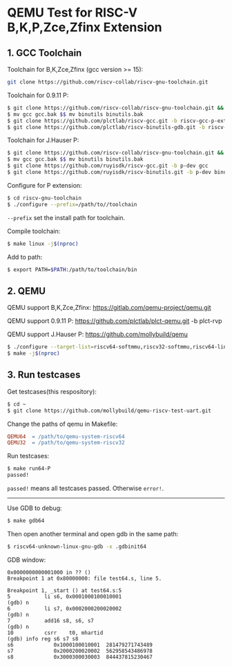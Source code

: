 # QEMU Test for RISC-V B,K,P,Zce,Zfinx Extension

## 1\. GCC Toolchain

Toolchain for B,K,Zce,Zfinx (gcc version >= 15):

```bash
git clone https://github.com/riscv-collab/riscv-gnu-toolchain.git
```

Toolchain for 0.9.11 P:

```bash
$ git clone https://github.com/riscv-collab/riscv-gnu-toolchain.git && cd riscv-gnu-toolchain
$ mv gcc gcc.bak $$ mv binutils binutils.bak
$ git clone https://github.com/plctlab/riscv-gcc.git -b riscv-gcc-p-ext gcc
$ git clone https://github.com/plctlab/riscv-binutils-gdb.git -b riscv-binutils-p-ext binutils
```

Toolchain for J.Hauser P:

```bash
$ git clone https://github.com/riscv-collab/riscv-gnu-toolchain.git && cd riscv-gnu-toolchain
$ mv gcc gcc.bak $$ mv binutils binutils.bak
$ git clone https://github.com/ruyisdk/riscv-gcc.git -b p-dev gcc
$ git clone https://github.com/ruyisdk/riscv-binutils.git -b p-dev binutils
```

Configure for P extension:

```bash
$ cd riscv-gnu-toolchain
$ ./configure --prefix=/path/to//toolchain
```

`--prefix` set the install path for toolchain.

Compile toolchain:

```bash
$ make linux -j$(nproc)
```

Add to path:
```bash
$ export PATH=$PATH:/path/to/toolchain/bin
```

## 2\. QEMU

QEMU support B,K,Zce,Zfinx: https://gitlab.com/qemu-project/qemu.git

QEMU support 0.9.11 P: https://github.com/plctlab/plct-qemu.git -b plct-rvp

QEMU support J.Hauser P: https://github.com/mollybuild/qemu

```bash
$ ./configure --target-list=riscv64-softmmu,riscv32-softmmu,riscv64-linux-user,riscv32-linux-user
$ make -j$(nproc)
```

## 3\. Run testcases

Get testcases(this respository):

```bash
$ cd ~
$ git clone https://github.com/mollybuild/qemu-riscv-test-uart.git
```

Change the paths of qemu in Makefile:
```Makefile
QEMU64	= /path/to/qemu-system-riscv64
QEMU32	= /path/to/qemu-system-riscv32
```

Run testcases:

```bash
$ make run64-P
passed!
```

`passed!` means all testcases passed. Otherwise `error!`.

------

Use GDB to debug:

```bash
$ make gdb64
```
Then open another terminal and open gdb in the same path:

```bash
$ riscv64-unknown-linux-gnu-gdb -x .gdbinit64
```

GDB window:

```
0x0000000000001000 in ?? ()
Breakpoint 1 at 0x80000000: file test64.s, line 5.

Breakpoint 1, _start () at test64.s:5
5           li s6, 0x0001000100010001
(gdb) n
6           li s7, 0x0002000200020002
(gdb) n
7           add16 s8, s6, s7
(gdb) n
10          csrr    t0, mhartid
(gdb) info reg s6 s7 s8
s6             0x1000100010001  281479271743489
s7             0x2000200020002  562958543486978
s8             0x3000300030003  844437815230467
```

